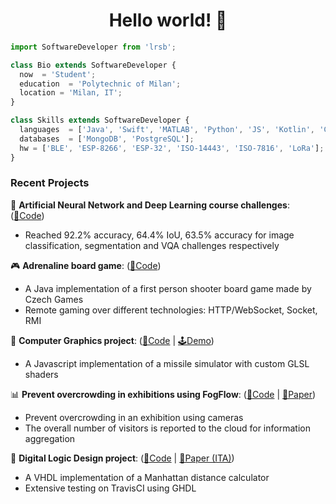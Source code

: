 <h1 align="center"> Hello world! 👋<br/></h1> 

```js
import SoftwareDeveloper from 'lrsb';

class Bio extends SoftwareDeveloper {
  now  = 'Student';
  education  = 'Polytechnic of Milan';
  location = 'Milan, IT';
}

class Skills extends SoftwareDeveloper {
  languages  = ['Java', 'Swift', 'MATLAB', 'Python', 'JS', 'Kotlin', 'C'];
  databases  = ['MongoDB', 'PostgreSQL'];
  hw = ['BLE', 'ESP-8266', 'ESP-32', 'ISO-14443', 'ISO-7816', 'LoRa'];
}
```

### Recent Projects

 🧠 **Artificial Neural Network and Deep Learning course challenges**: ([🔗Code](https://github.com/lrsb/an2dl-chall-2020))
  - Reached 92.2% accuracy, 64.4% IoU, 63.5% accuracy for image classification, segmentation and VQA challenges respectively

 🎮 **Adrenaline board game**: ([🔗Code](https://github.com/lrsb/ing-sw-2019-7))
  - A Java implementation of a first person shooter board game made by Czech Games
  - Remote gaming over different technologies: HTTP/WebSocket, Socket, RMI

 🚀 **Computer Graphics project**: ([🔗Code](https://github.com/lrsb/cg-webgl-2020) | [🕹️Demo](https://lrsb.xyz/cg-webgl-2020/))
  - A Javascript implementation of a missile simulator with custom GLSL shaders

 📊 **Prevent overcrowding in exhibitions using FogFlow**: ([🔗Code](https://github.com/lrsb/people-counter-fogflow) | [📄Paper](https://docs.google.com/viewer?url=https://github.com/lrsb/people-counter-fogflow/raw/master/docs/fogflow.pdf))
  - Prevent overcrowding in an exhibition using cameras
  - The overall number of visitors is reported to the cloud for information aggregation

 🚕 **Digital Logic Design project**: ([🔗Code](https://github.com/lrsb/digitallogicdesign-vhdl-2019) | [📄Paper (ITA)](https://docs.google.com/viewer?url=https://github.com/lrsb/digitallogicdesign-vhdl-2019/raw/master/docs/documentazione.pdf))
  - A VHDL implementation of a Manhattan distance calculator
  - Extensive testing on TravisCI using GHDL
